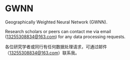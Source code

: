 # GWNN

Geographically Weighted Neural Network (GWNN).

Research scholars or peers can contact me via email (13255308834@163.com) for any data processing requests.

各位研究学者或同行有任何数据处理请求，可通过邮件（13255308834@163.com）联系我。
